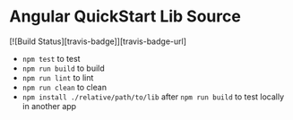 # Angular QuickStart Lib Source
[![Build Status][travis-badge]][travis-badge-url]

- `npm test` to test 
- `npm run build` to build 
- `npm run lint` to lint 
- `npm run clean` to clean
- `npm install ./relative/path/to/lib` after `npm run build` to test locally in another app
